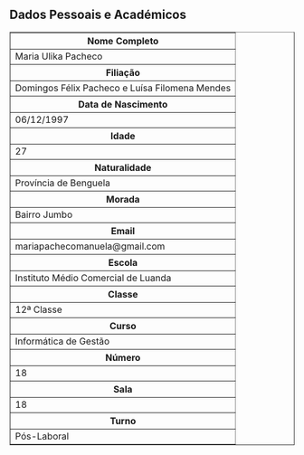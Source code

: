 <!DOCTYPE html>
<html lang="pt">
<head>
  <meta charset="UTF-8">
  <title>Dados Pessoais e Académicos - Maria Ulika Pacheco</title>
</head>
<body>

  <h2>Dados Pessoais e Académicos</h2>

  <table border="1" cellpadding="5">
    <tr>
      <th>Nome Completo</th>
    </tr>
    <tr>
      <td>Maria Ulika Pacheco</td>
    </tr>
    <tr>
      <th>Filiação</th>
    </tr>
    <tr>
      <td>Domingos Félix Pacheco e Luísa Filomena Mendes</td>
    </tr>
    <tr>
      <th>Data de Nascimento</th>
    </tr>
    <tr>
      <td>06/12/1997</td>
    </tr>
    <tr>
      <th>Idade</th>
    </tr>
    <tr>
      <td>27</td>
    </tr>
    <tr>
      <th>Naturalidade</th>
    </tr>
    <tr>
      <td>Província de Benguela</td>
    </tr>
    <tr>
      <th>Morada</th>
    </tr>
    <tr>
      <td>Bairro Jumbo</td>
    </tr>
    <tr>
      <th>Email</th>
    </tr>
    <tr>
      <td>mariapachecomanuela@gmail.com</td>
    </tr>
    <tr>
      <th>Escola</th>
    </tr>
    <tr>
      <td>Instituto Médio Comercial de Luanda</td>
    </tr>
    <tr>
      <th>Classe</th>
    </tr>
    <tr>
      <td>12ª Classe</td>
    </tr>
    <tr>
      <th>Curso</th>
    </tr>
    <tr>
      <td>Informática de Gestão</td>
    </tr>
    <tr>
      <th>Número</th>
    </tr>
    <tr>
      <td>18</td>
    </tr>
    <tr>
      <th>Sala</th>
    </tr>
    <tr>
      <td>18</td>
    </tr>
    <tr>
      <th>Turno</th>
    </tr>
    <tr>
      <td>Pós-Laboral</td>
    </tr>
  </table>

</body>
</html>







